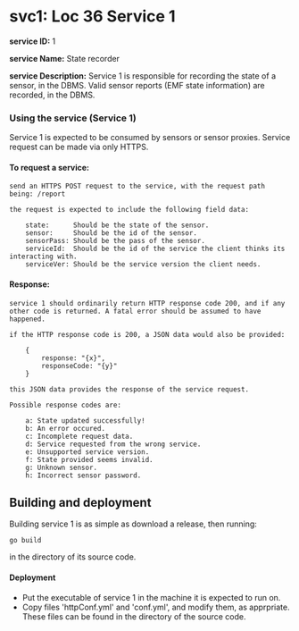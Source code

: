 # svc1: Loc 36 Service 1




__service ID:__           1

__service Name:__         State recorder

__service Description:__  Service 1 is responsible for recording the state of a sensor, in the DBMS. Valid sensor reports (EMF state information) are recorded, in the DBMS.




### Using the service (Service 1)

Service 1 is expected to be consumed by sensors or sensor proxies. Service request can be made via only HTTPS.


#### To request a service:

	send an HTTPS POST request to the service, with the request path being: /report

	the request is expected to include the following field data:

		state:      Should be the state of the sensor.
		sensor:     Should be the id of the sensor.
		sensorPass: Should be the pass of the sensor.
		serviceId:  Should be the id of the service the client thinks its interacting with.
		serviceVer: Should be the service version the client needs.


#### Response:

	service 1 should ordinarily return HTTP response code 200, and if any other code is returned. A fatal error should be assumed to have happened.

	if the HTTP response code is 200, a JSON data would also be provided:

		{
			response: "{x}",
			responseCode: "{y}"
		}

	this JSON data provides the response of the service request.

	Possible response codes are:

		a: State updated successfully! 
		b: An error occured.
		c: Incomplete request data.
		d: Service requested from the wrong service.
		e: Unsupported service version.
		f: State provided seems invalid.
		g: Unknown sensor.
		h: Incorrect sensor password.




## Building and deployment

Building service 1 is as simple as download a release, then running:

	go build

in the directory of its source code.


#### Deployment

- Put the executable of service 1 in the machine it is expected to run on.
- Copy files 'httpConf.yml' and 'conf.yml', and modify them, as apprpriate. These files can be found in the directory of the source code.
